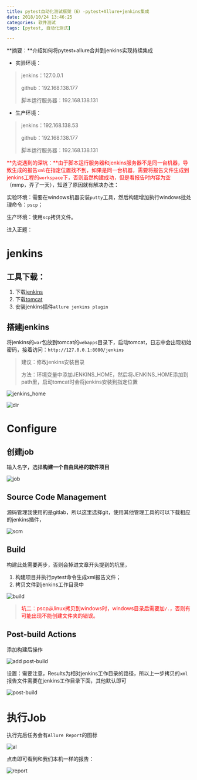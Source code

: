 ```yaml
---
title: pytest自动化测试框架（6）-pytest+Allure+jenkins集成
date: 2018/10/24 13:46:25
categories: 软件测试
tags: [pytest, 自动化测试]

---
```


**摘要：**介绍如何将pytest+allure合并到jenkins实现持续集成

<!-- more -->

- 实验环境：

> jenkins：127.0.0.1
>
> github：192.168.138.177
>
> 脚本运行服务器：192.168.138.131



- 生产环境：

> jenkins：192.168.138.53
>
> github：192.168.138.177
>
> 脚本运行服务器：192.168.138.131

<font color=#FF0000>**先说遇到的深坑：**由于脚本运行服务器和jenkins服务器不是同一台机器，导致生成的报告`xml`在指定位置找不到，如果是同一台机器，需要将报告文件生成到jenkins工程的`workspace`下，否则虽然构建成功，但是看报告时内容为空</font>（mmp，弄了一天），知道了原因就有解决办法：

实验环境：需要在windows机器安装`putty`工具，然后构建增加执行windows批处理命令：`pscp`；

生产环境：使用`scp`拷贝文件。

进入正题：

# jenkins

## 工具下载：

1. 下载[jenkins](https://jenkins.io/)
2. 下载[tomcat](http://tomcat.apache.org/)
3. 安装jenkins插件`allure jenkins plugin`

## 搭建jenkins

将jenkins的`war`包放到tomcat的`webapps`目录下，启动tomcat，日志中会出现初始密码，接着访问：`http://127.0.0.1:8080/jenkins`

> 建议：修改jenkins安装目录
>
> 方法：环境变量中添加JENKINS_HOME，然后将JENKINS_HOME添加到path里，启动tomcat时会将jenkins安装到指定位置

![jenkins_home](http://img.qizhenjun.com/TIM截图20181010112033.png)

![dir](http://img.qizhenjun.com/TIM截图20181010111951.png)

# Configure

## 创建job

输入名字，选择**构建一个自由风格的软件项目**

![job](http://img.qizhenjun.com/TIM截图20181010113324.png)

## Source Code Management

源码管理我使用的是gitlab，所以这里选择git，使用其他管理工具的可以下载相应的jenkins插件，

![scm](http://img.qizhenjun.com/TIM截图20181010113854.png)

## Build

构建此处需要两步，否则会掉进文章开头提到的坑里，

1. 构建项目并执行pytest命令生成xml报告文件；
2. 拷贝文件到jenkins工作目录中

![build](http://img.qizhenjun.com/TIM截图20181010114100.png)

[文件拷贝]: https://qizhenjun.com/bolg/Linux%E4%B8%8EWindows%E6%96%87%E4%BB%B6%E6%8B%B7%E8%B4%9D.html	"文件拷贝参考文章"

> <font color=#FF0000>坑二：pscp从linux拷贝到windows时，windows目录后需要加`/.`，否则有可能出现不能创建文件夹的错误。</font>

## Post-build Actions

添加构建后操作

![add post-build](http://img.qizhenjun.com/TIM截图20181010115220.png)

设置：需要注意，Results为相对jenkins工作目录的路径，所以上一步拷贝的`xml`报告文件需要在jenkins工作目录下面，其他默认即可

![post-build](http://img.qizhenjun.com/TIM截图20181010114810.png)

# 执行Job

执行完后任务会有`Allure Report`的图标

![al](http://img.qizhenjun.com/TIM截图20181010115905.png)

点击即可看到和我们本机一样的报告：

![report](http://img.qizhenjun.com/TIM截图20181010120208.png)

